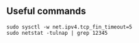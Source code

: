 
## Useful commands
```shell
sudo sysctl -w net.ipv4.tcp_fin_timeout=5
sudo netstat -tulnap | grep 12345
```